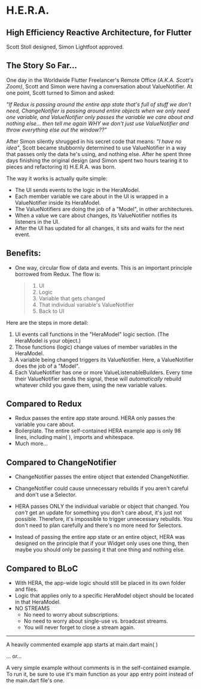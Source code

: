 # H.E.R.A.

## High Efficiency Reactive Architecture, for Flutter  
Scott Stoll designed, Simon Lightfoot approved.

## The Story So Far...

One day in the Worldwide Flutter Freelancer's Remote Office _(A.K.A. Scott's Zoom)_, Scott and Simon were having a conversation about ValueNotifier. At one point, Scott turned to Simon and asked: 

_"If Redux is passing around the entire app state that's full of stuff we don't need, ChangeNotifier is passing around entire objects when we only need one variable, and ValueNotifier  only passes the variable we care about and nothing else... then tell me again WHY we don't just use ValueNotifier and throw everything else out the window??"_

After Simon silently shrugged in his secret code that means: _"I have no idea"_, Scott became stubbornly determined to use ValueNotifier in a way that passes only the data he's using, and nothing else. After he spent three days finishing the original design (and Simon spent two hours tearing it to pieces and refactoring it) H.E.R.A. was born.

The way it works is actually quite simple:
 
- The UI sends events to the logic in the HeraModel.
- Each member variable we care about in the UI is wrapped in a ValueNotifier inside its HeraModel.
- The ValueNotifiers are doing the job of a "Model", in other architectures.
- When a value we care about changes, its ValueNotifier notifies its listeners in the UI.
- After the UI has updated for all changes, it sits and waits for the next event.  
  
 ## Benefits:  
 * One way, circular flow of data and events. This is an important principle borrowed from Redux. The flow is:  
 
     > 1. UI 
     >2. Logic 
    > 3. Variable that gets changed 
    > 4. That individual variable's ValueNotifier 
    > 5. Back to UI 

Here are the steps in more detail:
1. UI events call functions in the "HeraModel" logic section. (The HeraModel is your object.)
2. Those functions (logic)  change values of member variables in the HeraModel.
3. A variable being changed triggers its ValueNotifier. Here, a ValueNotifier does the job of a "Model".
4. Each ValueNotifier has one or more ValueListenableBuilders. Every time their ValueNotifier sends the signal, these will *automatically* rebuild whatever child you gave them, using the new variable values.  
  
## Compared to Redux
- Redux passes the entire app state around. HERA only passes the variable you care about.
-  Boilerplate. The entire self-contained HERA example app is only 98 lines, including
        main( ), imports and whitespace.
- Much more...  




## Compared to ChangeNotifier
 - ChangeNotifier passes the entire object that extended ChangeNotifier.
 - ChangeNotifier could cause unnecessary rebuilds if you aren't careful and don't use a Selector.
 - HERA passes ONLY the individual variable or object that changed.
        You *can't* get an update for something you don't care about, it's just not possible.
        Therefore, it's impossible to trigger unnecessary rebuilds. You don't need to plan carefully and there's no more need for Selectors.

 -  Instead of passing the entire app state or an entire object, HERA was designed on the principle that if your Widget only uses one thing, then maybe you should only be passing it that one thing and nothing else.

## Compared to BLoC
   - With HERA, the app-wide logic should still be placed in its own folder and files.
   - Logic that applies only to a specific HeraModel object should be located in that HeraModel.
   - NO STREAMS
        - No need to worry about subscriptions.
        - No need to worry about single-use vs. broadcast streams.
        - You will never forget to close a stream again.
  ---
A heavily commented example app starts at main.dart main( )  

... or...  

A very simple example without comments is in the self-contained example. To run it, be sure to use it's main function as your app entry point instead of the main.dart file's one.
